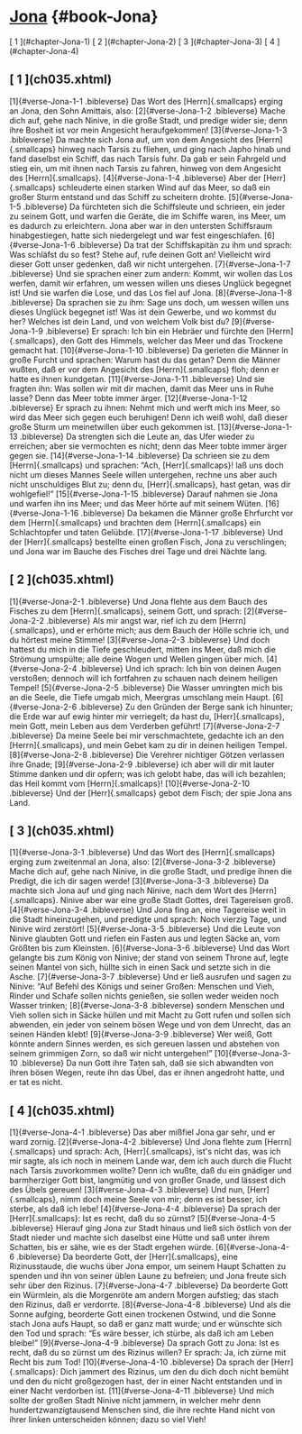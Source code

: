 # [Jona](ch001.xhtml) {#book-Jona}

<div id="chapterlinks-Jona" class="chapterlinks">[&nbsp;1&nbsp;](#chapter-Jona-1) [&nbsp;2&nbsp;](#chapter-Jona-2) [&nbsp;3&nbsp;](#chapter-Jona-3) [&nbsp;4&nbsp;](#chapter-Jona-4) </div>

<h2 class="chaptertitle">[&nbsp;1&nbsp;](ch035.xhtml)<span><span id="chapter-Jona-1"></span></span></h2>
 
[1]{#verse-Jona-1-1 .bibleverse} Das Wort des [Herrn]{.smallcaps} erging an Jona, den Sohn Amittais, also: 
[2]{#verse-Jona-1-2 .bibleverse} Mache dich auf, gehe nach Ninive, in die große Stadt, und predige wider sie; denn ihre Bosheit ist vor mein Angesicht heraufgekommen! 
[3]{#verse-Jona-1-3 .bibleverse} Da machte sich Jona auf, um von dem Angesicht des [Herrn]{.smallcaps} hinweg nach Tarsis zu fliehen, und ging nach Japho hinab und fand daselbst ein Schiff, das nach Tarsis fuhr. Da gab er sein Fahrgeld und stieg ein, um mit ihnen nach Tarsis zu fahren, hinweg von dem Angesicht des [Herrn]{.smallcaps}. 
[4]{#verse-Jona-1-4 .bibleverse} Aber der [Herr]{.smallcaps} schleuderte einen starken Wind auf das Meer, so daß ein großer Sturm entstand und das Schiff zu scheitern drohte. 
[5]{#verse-Jona-1-5 .bibleverse} Da fürchteten sich die Schiffsleute und schrieen, ein jeder zu seinem Gott, und warfen die Geräte, die im Schiffe waren, ins Meer, um es dadurch zu erleichtern. Jona aber war in den untersten Schiffsraum hinabgestiegen, hatte sich niedergelegt und war fest eingeschlafen. 
[6]{#verse-Jona-1-6 .bibleverse} Da trat der Schiffskapitän zu ihm und sprach: Was schläfst du so fest? Stehe auf, rufe deinen Gott an! Vielleicht wird dieser Gott unser gedenken, daß wir nicht untergehen. 
[7]{#verse-Jona-1-7 .bibleverse} Und sie sprachen einer zum andern: Kommt, wir wollen das Los werfen, damit wir erfahren, um wessen willen uns dieses Unglück begegnet ist! Und sie warfen die Lose, und das Los fiel auf Jona. 
[8]{#verse-Jona-1-8 .bibleverse} Da sprachen sie zu ihm: Sage uns doch, um wessen willen uns dieses Unglück begegnet ist! Was ist dein Gewerbe, und wo kommst du her? Welches ist dein Land, und von welchem Volk bist du? 
[9]{#verse-Jona-1-9 .bibleverse} Er sprach: Ich bin ein Hebräer und fürchte den [Herrn]{.smallcaps}, den Gott des Himmels, welcher das Meer und das Trockene gemacht hat. 
[10]{#verse-Jona-1-10 .bibleverse} Da gerieten die Männer in große Furcht und sprachen: Warum hast du das getan? Denn die Männer wußten, daß er vor dem Angesicht des [Herrn]{.smallcaps} floh; denn er hatte es ihnen kundgetan. 
[11]{#verse-Jona-1-11 .bibleverse} Und sie fragten ihn: Was sollen wir mit dir machen, damit das Meer uns in Ruhe lasse? Denn das Meer tobte immer ärger. 
[12]{#verse-Jona-1-12 .bibleverse} Er sprach zu ihnen: Nehmt mich und werft mich ins Meer, so wird das Meer sich gegen euch beruhigen! Denn ich weiß wohl, daß dieser große Sturm um meinetwillen über euch gekommen ist. 
[13]{#verse-Jona-1-13 .bibleverse} Da strengten sich die Leute an, das Ufer wieder zu erreichen; aber sie vermochten es nicht; denn das Meer tobte immer ärger gegen sie. 
[14]{#verse-Jona-1-14 .bibleverse} Da schrieen sie zu dem [Herrn]{.smallcaps} und sprachen: “Ach, [Herr]{.smallcaps}! laß uns doch nicht um dieses Mannes Seele willen untergehen, rechne uns aber auch nicht unschuldiges Blut zu; denn du, [Herr]{.smallcaps}, hast getan, was dir wohlgefiel!” 
[15]{#verse-Jona-1-15 .bibleverse} Darauf nahmen sie Jona und warfen ihn ins Meer; und das Meer hörte auf mit seinem Wüten. 
[16]{#verse-Jona-1-16 .bibleverse} Da bekamen die Männer große Ehrfurcht vor dem [Herrn]{.smallcaps} und brachten dem [Herrn]{.smallcaps} ein Schlachtopfer und taten Gelübde. 
[17]{#verse-Jona-1-17 .bibleverse} Und der [Herr]{.smallcaps} bestellte einen großen Fisch, Jona zu verschlingen; und Jona war im Bauche des Fisches drei Tage und drei Nächte lang. 

<h2 class="chaptertitle">[&nbsp;2&nbsp;](ch035.xhtml)<span><span id="chapter-Jona-2"></span></span></h2>
 
[1]{#verse-Jona-2-1 .bibleverse} Und Jona flehte aus dem Bauch des Fisches zu dem [Herrn]{.smallcaps}, seinem Gott, und sprach: 
[2]{#verse-Jona-2-2 .bibleverse} Als mir angst war, rief ich zu dem [Herrn]{.smallcaps}, und er erhörte mich; aus dem Bauch der Hölle schrie ich, und du hörtest meine Stimme! 
[3]{#verse-Jona-2-3 .bibleverse} Und doch hattest du mich in die Tiefe geschleudert, mitten ins Meer, daß mich die Strömung umspülte; alle deine Wogen und Wellen gingen über mich. 
[4]{#verse-Jona-2-4 .bibleverse} Und ich sprach: Ich bin von deinen Augen verstoßen; dennoch will ich fortfahren zu schauen nach deinem heiligen Tempel! 
[5]{#verse-Jona-2-5 .bibleverse} Die Wasser umringten mich bis an die Seele, die Tiefe umgab mich, Meergras umschlang mein Haupt. 
[6]{#verse-Jona-2-6 .bibleverse} Zu den Gründen der Berge sank ich hinunter; die Erde war auf ewig hinter mir verriegelt; da hast du, [Herr]{.smallcaps}, mein Gott, mein Leben aus dem Verderben geführt! 
[7]{#verse-Jona-2-7 .bibleverse} Da meine Seele bei mir verschmachtete, gedachte ich an den [Herrn]{.smallcaps}, und mein Gebet kam zu dir in deinen heiligen Tempel. 
[8]{#verse-Jona-2-8 .bibleverse} Die Verehrer nichtiger Götzen verlassen ihre Gnade; 
[9]{#verse-Jona-2-9 .bibleverse} ich aber will dir mit lauter Stimme danken und dir opfern; was ich gelobt habe, das will ich bezahlen; das Heil kommt vom [Herrn]{.smallcaps}! 
[10]{#verse-Jona-2-10 .bibleverse} Und der [Herr]{.smallcaps} gebot dem Fisch; der spie Jona ans Land. 

<h2 class="chaptertitle">[&nbsp;3&nbsp;](ch035.xhtml)<span><span id="chapter-Jona-3"></span></span></h2>
 
[1]{#verse-Jona-3-1 .bibleverse} Und das Wort des [Herrn]{.smallcaps} erging zum zweitenmal an Jona, also: 
[2]{#verse-Jona-3-2 .bibleverse} Mache dich auf, gehe nach Ninive, in die große Stadt, und predige ihnen die Predigt, die ich dir sagen werde! 
[3]{#verse-Jona-3-3 .bibleverse} Da machte sich Jona auf und ging nach Ninive, nach dem Wort des [Herrn]{.smallcaps}. Ninive aber war eine große Stadt Gottes, drei Tagereisen groß. 
[4]{#verse-Jona-3-4 .bibleverse} Und Jona fing an, eine Tagereise weit in die Stadt hineinzugehen, und predigte und sprach: Noch vierzig Tage, und Ninive wird zerstört! 
[5]{#verse-Jona-3-5 .bibleverse} Und die Leute von Ninive glaubten Gott und riefen ein Fasten aus und legten Säcke an, vom Größten bis zum Kleinsten. 
[6]{#verse-Jona-3-6 .bibleverse} Und das Wort gelangte bis zum König von Ninive; der stand von seinem Throne auf, legte seinen Mantel von sich, hüllte sich in einen Sack und setzte sich in die Asche. 
[7]{#verse-Jona-3-7 .bibleverse} Und er ließ ausrufen und sagen zu Ninive: “Auf Befehl des Königs und seiner Großen: Menschen und Vieh, Rinder und Schafe sollen nichts genießen, sie sollen weder weiden noch Wasser trinken; 
[8]{#verse-Jona-3-8 .bibleverse} sondern Menschen und Vieh sollen sich in Säcke hüllen und mit Macht zu Gott rufen und sollen sich abwenden, ein jeder von seinem bösen Wege und von dem Unrecht, das an seinen Händen klebt! 
[9]{#verse-Jona-3-9 .bibleverse} Wer weiß, Gott könnte andern Sinnes werden, es sich gereuen lassen und abstehen von seinem grimmigen Zorn, so daß wir nicht untergehen!” 
[10]{#verse-Jona-3-10 .bibleverse} Da nun Gott ihre Taten sah, daß sie sich abwandten von ihren bösen Wegen, reute ihn das Übel, das er ihnen angedroht hatte, und er tat es nicht. 

<h2 class="chaptertitle">[&nbsp;4&nbsp;](ch035.xhtml)<span><span id="chapter-Jona-4"></span></span></h2>
 
[1]{#verse-Jona-4-1 .bibleverse} Das aber mißfiel Jona gar sehr, und er ward zornig. 
[2]{#verse-Jona-4-2 .bibleverse} Und Jona flehte zum [Herrn]{.smallcaps} und sprach: Ach, [Herr]{.smallcaps}, ist's nicht das, was ich mir sagte, als ich noch in meinem Lande war, dem ich auch durch die Flucht nach Tarsis zuvorkommen wollte? Denn ich wußte, daß du ein gnädiger und barmherziger Gott bist, langmütig und von großer Gnade, und lässest dich des Übels gereuen! 
[3]{#verse-Jona-4-3 .bibleverse} Und nun, [Herr]{.smallcaps}, nimm doch meine Seele von mir; denn es ist besser, ich sterbe, als daß ich lebe! 
[4]{#verse-Jona-4-4 .bibleverse} Da sprach der [Herr]{.smallcaps}: Ist es recht, daß du so zürnst? 
[5]{#verse-Jona-4-5 .bibleverse} Hierauf ging Jona zur Stadt hinaus und ließ sich östlich von der Stadt nieder und machte sich daselbst eine Hütte und saß unter ihrem Schatten, bis er sähe, wie es der Stadt ergehen würde. 
[6]{#verse-Jona-4-6 .bibleverse} Da beorderte Gott, der [Herr]{.smallcaps}, eine Rizinusstaude, die wuchs über Jona empor, um seinem Haupt Schatten zu spenden und ihn von seiner üblen Laune zu befreien; und Jona freute sich sehr über den Rizinus. 
[7]{#verse-Jona-4-7 .bibleverse} Da beorderte Gott ein Würmlein, als die Morgenröte am andern Morgen aufstieg; das stach den Rizinus, daß er verdorrte. 
[8]{#verse-Jona-4-8 .bibleverse} Und als die Sonne aufging, beorderte Gott einen trockenen Ostwind, und die Sonne stach Jona aufs Haupt, so daß er ganz matt wurde; und er wünschte sich den Tod und sprach: “Es wäre besser, ich stürbe, als daß ich am Leben bleibe!” 
[9]{#verse-Jona-4-9 .bibleverse} Da sprach Gott zu Jona: Ist es recht, daß du so zürnst um des Rizinus willen? Er sprach: Ja, ich zürne mit Recht bis zum Tod! 
[10]{#verse-Jona-4-10 .bibleverse} Da sprach der [Herr]{.smallcaps}: Dich jammert des Rizinus, um den du dich doch nicht bemüht und den du nicht großgezogen hast, der in einer Nacht entstanden und in einer Nacht verdorben ist. 
[11]{#verse-Jona-4-11 .bibleverse} Und mich sollte der großen Stadt Ninive nicht jammern, in welcher mehr denn hundertzwanzigtausend Menschen sind, die ihre rechte Hand nicht von ihrer linken unterscheiden können; dazu so viel Vieh! 